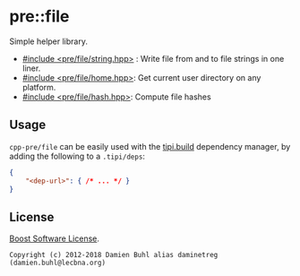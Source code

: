 # pre::file
Simple helper library.

* [#include <pre/file/string.hpp>](pre/file/string.hpp) : Write file from and to file strings in one liner.
* [#include <pre/file/home.hpp>](pre/file/home.hpp): Get current user directory on any platform.
* [#include <pre/file/hash.hpp>](pre/file/hash.hpp): Compute file hashes

## Usage


`cpp-pre/file` can be easily used with the [tipi.build](https://tipi.build) dependency manager, by adding the following to a `.tipi/deps`:

```json
{
    "<dep-url>": { /* ... */ }
}
```

## License
[Boost Software License](./LICENSE).

```
Copyright (c) 2012-2018 Damien Buhl alias daminetreg (damien.buhl@lecbna.org)
```
